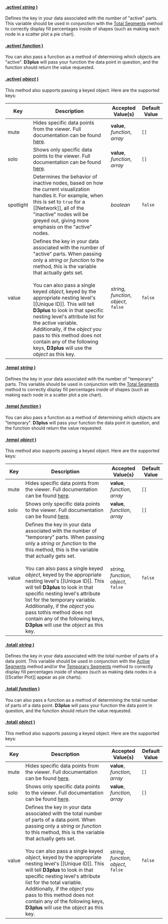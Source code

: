 #### <a name="active" href="#active">.active( *string* )</a>

Defines the key in your data associated with the number of "active" parts. This variable should be used in conjunction with the [Total Segments](#total) method to correctly display fill percentages inside of shapes (such as making each node in a scatter plot a pie chart).

#### <a name="activefunction" href="#activefunction">.active( *function* )</a>

You can also pass a function as a method of determining which objects are "active". **D3plus** will pass your function the data point in question, and the function should return the value requested.

#### <a name="activeobject" href="#activeobject">.active( *object* )</a>

This method also supports passing a keyed object. Here are the supported keys:

| Key | Description | Accepted Value(s) | Default Value |
|---|---|---|---|
| mute | Hides specific data points from the viewer. Full documentation can be found [here](Data-Filtering#mute). | **value**, *function*, *array* | `[]` |
| solo | Shows only specific data points to the viewer. Full documentation can be found [here](Data-Filtering#solo). | **value**, *function*, *array* | `[]` |
| spotlight | Determines the behavior of inactive nodes, based on how the current visualization handles it. For example, when this is set to `true` for a [[Network]], all of the "inactive" nodes will be greyed out, giving more emphasis on the "active" nodes. | *boolean* | `false` |
| value | Defines the key in your data associated with the number of "active" parts. When passing only a *string* or *function* to the  method, this is the variable that actually gets set. <br><br> You can also pass a single keyed *object*, keyed by the appropriate nesting level's [[Unique ID]]. This will tell **D3plus** to look in that specific nesting level's attribute list for the active variable. Additionally, if the *object* you pass to this method does not contain any of the following keys, **D3plus** will use the *object* as this key. | *string*, *function*, *object*, `false` | `false` |

#### <a name="temp" href="#temp">.temp( *string* )</a>

Defines the key in your data associated with the number of "temporary" parts. This variable should be used in conjunction with the [Total Segments](#total) method to correctly display fill percentages inside of shapes (such as making each node in a scatter plot a pie chart).

#### <a name="tempfunction" href="#tempfunction">.temp( *function* )</a>

You can also pass a function as a method of determining which objects are "temporary". **D3plus** will pass your function the data point in question, and the function should return the value requested.

#### <a name="tempobject" href="#tempobject">.temp( *object* )</a>

This method also supports passing a keyed object. Here are the supported keys:

| Key | Description | Accepted Value(s) | Default Value |
|---|---|---|---|
| mute | Hides specific data points from the viewer. Full documentation can be found [here](Data-Filtering#mute). | **value**, *function*, *array* | `[]` |
| solo | Shows only specific data points to the viewer. Full documentation can be found [here](Data-Filtering#solo). | **value**, *function*, *array* | `[]` |
| value | Defines the key in your data associated with the number of "temporary" parts. When passing only a *string*  or *function* to the this method, this is the variable that actually gets set.<br><br>You can also pass a single keyed *object*, keyed by the appropriate nesting level's [[Unique ID]]. This will tell **D3plus** to look in that specific nesting level's attribute list for the temporary variable. Additionally, if the *object* you pass tothis method does not contain any of the following keys, **D3plus** will use the *object* as this key. | *string*, *function*, *object*, `false` | `false` |

#### <a name="total" href="#total">.total( *string* )</a>

Defines the key in your data associated with the total number of parts of a data point. This variable should be used in conjunction with the [Active Segments](#active) method and/or the [Temporary Segments](#temp) method to correctly display fill percentages inside of shapes (such as making data nodes in a [[Scatter Plot]] appear as pie charts).

#### <a name="totalfunction" href="#totalfunction">.total( *function* )</a>

You can also pass a function as a method of determining the total number of parts of a data point. **D3plus** will pass your function the data point in question, and the function should return the value requested.

#### <a name="totalobject" href="#totalobject">.total( *object* )</a>

This method also supports passing a keyed object. Here are the supported keys:

| Key | Description | Accepted Value(s) | Default Value |
|---|---|---|---|
| mute | Hides specific data points from the viewer. Full documentation can be found [here](Data-Filtering#mute). | **value**, *function*, *array* | `[]` |
| solo | Shows only specific data points to the viewer. Full documentation can be found [here](Data-Filtering#solo). | **value**, *function*, *array* | `[]` |
| value | Defines the key in your data associated with the total number of parts of a data point. When passing only a *string* or *function* to this method, this is the variable that actually gets set.<br><br>You can also pass a single keyed *object*, keyed by the appropriate nesting level's [[Unique ID]]. This will tell **D3plus** to look in that specific nesting level's attribute list for the total variable. Additionally, if the *object* you pass to this method does not contain any of the following keys, **D3plus** will use the *object* as this key. | *string*, *function*, *object*, `false` | `false` |
